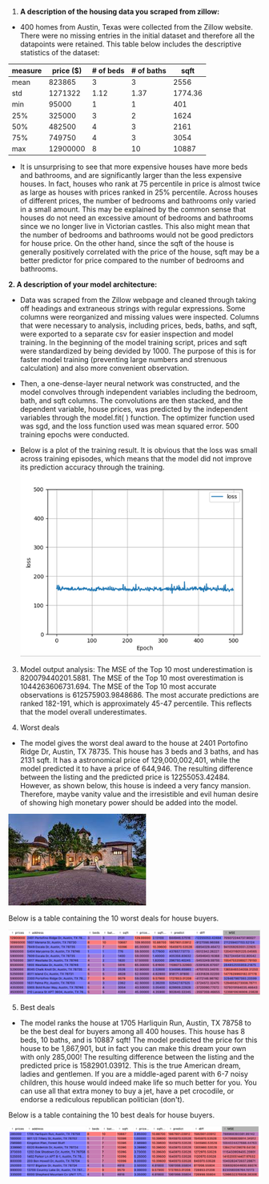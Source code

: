 1. **A description of the housing data you scraped from zillow:**
- 400 homes from Austin, Texas were collected from the Zillow website. There were no missing entries in the initial dataset and therefore all the datapoints were retained. This table below includes the descriptive statistics of the dataset: 

| measure | price ($) | # of beds | # of baths | sqft |
|---------|-------|-----------|------------|------|
| mean    | 823865     | 3  |      3      |    2556  |
| std     |  1271322|    1.12   |     1.37       |    1774.36  |
| min     | 95000 |      1    |    1        |   401   |
| 25%     |  325000|     3 |       2     |  1624    |
| 50%     |482500       |  4     |  3          |  2161    |
| 75%     |749750       |    4   |   3         | 3054     |
| max     |12900000       |  8  |     10       |    10887  |

- It is unsurprising to see that more expensive houses have more beds and bathrooms, and are significantly larger than the less expensive houses. In fact, houses who rank at 75 percentile in price is almost twice as large as houses with prices ranked in 25% percentile. Across houses of different prices, the number of bedrooms and bathrooms only varied in a small amount. This may be explained by the common sense that houses do not need an excessive amount of bedrooms and bathrooms since we no longer live in Victorian castles. This also might mean that the number of bedrooms and bathrooms would not be good predictors for house price. On the other hand, since the sqft of the house is generally positively correlated with the price of the house, sqft may be a better predictor for price compared to the number of bedrooms and bathrooms.


**2. A description of your model architecture:**
- Data was scraped from the Zillow webpage and cleaned through taking off headings and extraneous strings with regular expressions. Some columns were reorganized and missing values were inspected. Columns that were necessary to analysis, including prices, beds, baths, and sqft, were exported to a separate csv for easier inspection and model training. In the beginning of the model training script, prices and sqft were standardized by being devided by 1000. The purpose of this is for faster model training (preventing large numbers and strenuous calculation) and also more convenient observation. 

- Then, a one-dense-layer neural network was constructed, and the model convolves through independent variables including the bedroom, bath, and sqft columns. The convolutions are then stacked, and the dependent variable, house prices, was predicted by the independent variables through the model.fit( ) function. The optimizer function used was sgd, and the loss function used was mean squared error. 500 training epochs were conducted. 

- Below is a plot of the training result. It is obvious that the loss was small across training episodes, which means that the model did not improve its prediction accuracy through the training. 
![.](training.png)

3. Model output analysis:
The MSE of the Top 10 most underestimation is 820079440201.5881. The MSE of the Top 10 most overestimation is 1044263606731.694. The MSE of the Top 10 most accurate observations is 612575903.9848686. The most accurate predictions are ranked 182-191, which is approximately 45-47 percentile. This reflects that the model overall underestimates. 

4. Worst deals
- The model gives the worst deal award to the house at 2401 Portofino Ridge Dr, Austin, TX 78735. This house has 3 beds and 3 baths, and has 2131 sqft. It has a astronomical price of 129,000,002,401, while the model predicted it to have a price of 644,946. The resulting difference between the listing and the predicted price is 12255053.42484. However, as shown below, this house is indeed a very fancy mansion. Therefore, maybe vanity value and the irresistible and evil human desire of showing high monetary power should be added into the model. 

![.](download.jpg)

Below is a table containing the 10 worst deals for house buyers. 

![.](worst.png)

5. Best deals
- The model ranks the house at 1705 Harliquin Run, Austin, TX 78758 to be the best deal for buyers among all 400 houses. This house has 8 beds, 10 baths, and is 10887 sqft! The model predicted the price for this house to be 1,867,901, but in fact you can make this dream your own with only 285,000! The resulting difference between the listing and the predicted price is 1582901.03912. This is the true American dream, ladies and gentlemen. If you are a middle-aged parent with 6-7 noisy children, this house would indeed make life so much better for you. You can use all that extra money to buy a jet, have a pet crocodile, or endorse a rediculous republican politician (don't).

Below is a table containing the 10 best deals for house buyers. 

![.](best.png)



